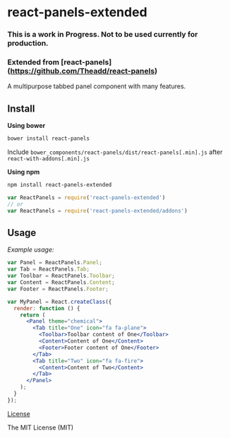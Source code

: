 react-panels-extended
=======================

### This is a work in Progress. Not to be used currently for production.

### Extended from [react-panels] (https://github.com/Theadd/react-panels) 
A multipurpose tabbed panel component with many features.

## Install

**Using bower**
```sh
bower install react-panels
```
Include ```bower_components/react-panels/dist/react-panels[.min].js``` after ```react-with-addons[.min].js```

**Using npm**
```sh
npm install react-panels-extended
```
```js
var ReactPanels = require('react-panels-extended')
// or
var ReactPanels = require('react-panels-extended/addons')
```


## Usage

*Example usage:*

```jsx
var Panel = ReactPanels.Panel;
var Tab = ReactPanels.Tab;
var Toolbar = ReactPanels.Toolbar;
var Content = ReactPanels.Content;
var Footer = ReactPanels.Footer;

var MyPanel = React.createClass({
  render: function () {
    return (
      <Panel theme="chemical">
        <Tab title="One" icon="fa fa-plane">
          <Toolbar>Toolbar content of One</Toolbar>
          <Content>Content of One</Content>
          <Footer>Footer content of One</Footer>
        </Tab>
        <Tab title="Two" icon="fa fa-fire">
          <Content>Content of Two</Content>
        </Tab>
      </Panel>
    );
  }
});
```
[License](https://github.com/topgun743/react-panels-extended/blob/master/LICENSE)

The MIT License (MIT)
